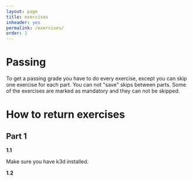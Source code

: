 ```yaml
---
layout: page
title: exercises
inheader: yes
permalink: /exercises/
order: 1
---
```


# Passing

To get a passing grade you have to do every exercise, except you can skip one exercise for each part. You can not "save" skips between parts. Some of the exercises are marked as mandatory and they can not be skipped. 

# How to return exercises

## Part 1

**1.1**

Make sure you have k3d installed.

**1.2**
